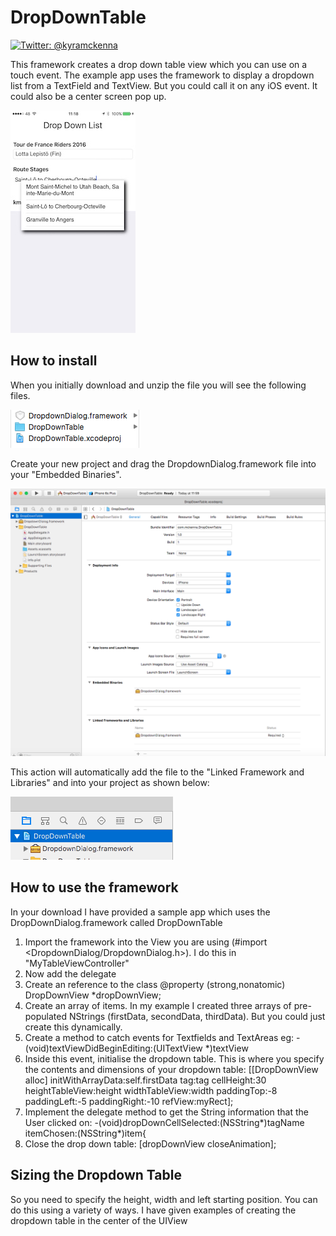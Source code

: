 DropDownTable
=============

[![Twitter: @kyramckenna](http://img.shields.io/badge/contact-%40kyramckenna-70a1fb.svg?style=flat)](https://twitter.com/Kyra_epi)

This framework creates a drop down table view which you can use on a touch event. The example app uses the framework to display a dropdown list from a TextField and TextView. But you could call it on any iOS event. It could also be a center screen pop up.

![Preview](https://github.com/kyramckenna/ScreenShots/blob/master/iphoneDropDown.jpg)

How to install
-------

When you initially download and unzip the file you will see the following files.

![Preview](https://github.com/kyramckenna/ScreenShots/blob/master/FileList.png)

Create your new project and drag the DropdownDialog.framework file into your "Embedded Binaries". 

![Preview](https://github.com/kyramckenna/ScreenShots/blob/master/HowToAddFramework.png)

This action will automatically add the file to the "Linked Framework and Libraries" and into your project as shown below:

![Preview](https://github.com/kyramckenna/ScreenShots/blob/master/framework_pic.png)


How to use the framework
-----
In your download I have provided a sample app which uses the DropDownDialog.framework called DropDownTable

1. Import the framework into the View you are using (#import <DropdownDialog/DropdownDialog.h>). I do this in "MyTableViewController"
2. Now add the delegate <DropDownViewDelegate>
3. Create an reference to the class @property (strong,nonatomic) DropDownView *dropDownView;
4. Create an array of items. In my example I created three arrays of pre-populated NStrings (firstData, secondData, thirdData). But you could just create this dynamically.
5. Create a method to catch events for Textfields and TextAreas eg: -(void)textViewDidBeginEditing:(UITextView *)textView
6. Inside this event, initialise the dropdown table. This is where you specify the contents and dimensions of your dropdown table:  [[DropDownView alloc] initWithArrayData:self.firstData tag:tag cellHeight:30 heightTableView:height widthTableView:width paddingTop:-8 paddingLeft:-5 paddingRight:-10 refView:myRect];
7. Implement the delegate method to get the String information that the User clicked on:
-(void)dropDownCellSelected:(NSString*)tagName itemChosen:(NSString*)item{
8. Close the drop down table:   [dropDownView closeAnimation];

Sizing the Dropdown Table
-----

So you need to specify the height, width and left starting position. You can do this using a variety of ways. I have given examples of creating the dropdown table in the center of the UIView

